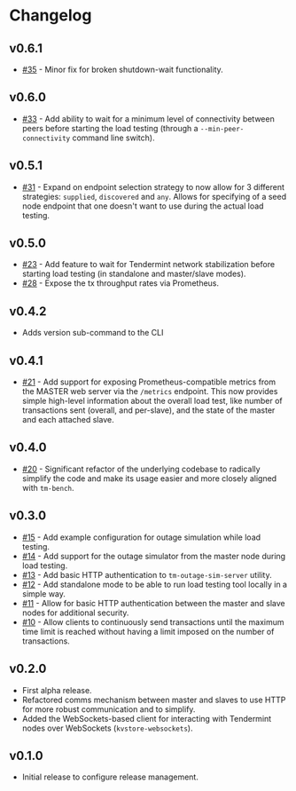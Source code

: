# Changelog

## v0.6.1
* [\#35](https://github.com/interchainio/tm-load-test/pull/35) - Minor fix for
  broken shutdown-wait functionality.

## v0.6.0
* [\#33](https://github.com/interchainio/tm-load-test/pull/33) - Add ability
  to wait for a minimum level of connectivity between peers before starting the
  load testing (through a `--min-peer-connectivity` command line switch).

## v0.5.1
* [\#31](https://github.com/interchainio/tm-load-test/pull/31) - Expand on
  endpoint selection strategy to now allow for 3 different strategies:
  `supplied`, `discovered` and `any`. Allows for specifying of a seed node
  endpoint that one doesn't want to use during the actual load testing.

## v0.5.0
* [\#23](https://github.com/interchainio/tm-load-test/pull/23) - Add
  feature to wait for Tendermint network stabilization before starting load
  testing (in standalone and master/slave modes).
* [\#28](https://github.com/interchainio/tm-load-test/pull/28) - Expose the
  tx throughput rates via Prometheus.

## v0.4.2
* Adds version sub-command to the CLI

## v0.4.1
* [\#21](https://github.com/interchainio/tm-load-test/pull/21) - Add support
  for exposing Prometheus-compatible metrics from the MASTER web server via
  the `/metrics` endpoint. This now provides simple high-level information
  about the overall load test, like number of transactions sent (overall, and
  per-slave), and the state of the master and each attached slave.

## v0.4.0
* [\#20](https://github.com/interchainio/tm-load-test/pull/20) - Significant
  refactor of the underlying codebase to radically simplify the code and make
  its usage easier and more closely aligned with `tm-bench`.

## v0.3.0
* [\#15](https://github.com/interchainio/tm-load-test/pull/14) - Add example
  configuration for outage simulation while load testing.
* [\#14](https://github.com/interchainio/tm-load-test/pull/14) - Add support for
  the outage simulator from the master node during load testing.
* [\#13](https://github.com/interchainio/tm-load-test/pull/13) - Add basic HTTP
  authentication to `tm-outage-sim-server` utility.
* [\#12](https://github.com/interchainio/tm-load-test/pull/12) - Add standalone
  mode to be able to run load testing tool locally in a simple way.
* [\#11](https://github.com/interchainio/tm-load-test/pull/11) - Allow for basic
  HTTP authentication between the master and slave nodes for additional
  security.
* [\#10](https://github.com/interchainio/tm-load-test/pull/10) - Allow clients
  to continuously send transactions until the maximum time limit is reached
  without having a limit imposed on the number of transactions.

## v0.2.0
* First alpha release.
* Refactored comms mechanism between master and slaves to use HTTP for more
  robust communication and to simplify.
* Added the WebSockets-based client for interacting with Tendermint nodes over
  WebSockets (`kvstore-websockets`).

## v0.1.0
* Initial release to configure release management.

